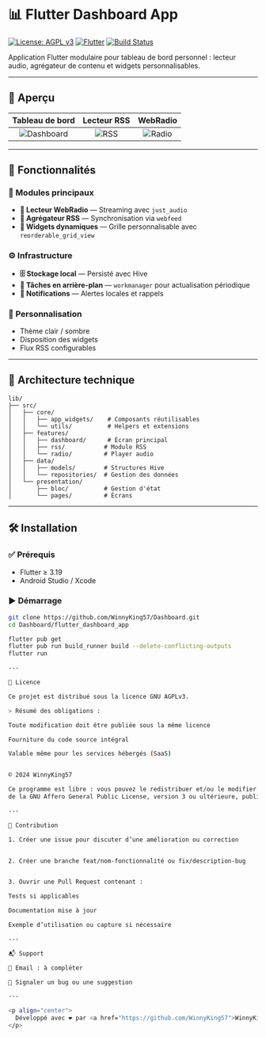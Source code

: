 # 📊 Flutter Dashboard App

[![License: AGPL v3](https://img.shields.io/badge/License-AGPLv3-blue.svg)](https://www.gnu.org/licenses/agpl-3.0)
[![Flutter](https://img.shields.io/badge/Flutter-3.19-blue.svg)](https://flutter.dev)
[![Build Status](https://github.com/WinnyKing57/Dashboard/blob/stable_main/.github%2Fworkflows%2Fflutter_ci.yml/badge.svg)](https://github.com/WinnyKing57/Dashboard/blob/stable_main/.github%2Fworkflows%2Fflutter_ci.yml)

Application Flutter modulaire pour tableau de bord personnel : lecteur audio, agrégateur de contenu et widgets personnalisables.

---

## 📸 Aperçu

| Tableau de bord | Lecteur RSS | WebRadio |
|:---------------:|:-----------:|:--------:|
| ![Dashboard](assets/screenshots/dashboard.png) | ![RSS](assets/screenshots/rss.png) | ![Radio](assets/screenshots/radio.png) |

---

## 🚀 Fonctionnalités

### 🎯 Modules principaux
- **🎵 Lecteur WebRadio** — Streaming avec `just_audio`
- **📰 Agrégateur RSS** — Synchronisation via `webfeed`
- **🧩 Widgets dynamiques** — Grille personnalisable avec `reorderable_grid_view`

### ⚙️ Infrastructure
- **🗄️ Stockage local** — Persisté avec Hive
- **🔄 Tâches en arrière-plan** — `workmanager` pour actualisation périodique
- **🔔 Notifications** — Alertes locales et rappels

### 🎨 Personnalisation
- Thème clair / sombre
- Disposition des widgets
- Flux RSS configurables

---

## 🧠 Architecture technique

```plaintext
lib/
├── src/
│   ├── core/
│   │   ├── app_widgets/    # Composants réutilisables
│   │   └── utils/          # Helpers et extensions
│   ├── features/
│   │   ├── dashboard/      # Écran principal
│   │   ├── rss/           # Module RSS
│   │   └── radio/         # Player audio  
│   ├── data/
│   │   ├── models/        # Structures Hive
│   │   └── repositories/  # Gestion des données
│   └── presentation/
│       ├── bloc/          # Gestion d'état
│       └── pages/         # Écrans
```

---

## 🛠 Installation

### ✅ Prérequis
- Flutter ≥ 3.19
- Android Studio / Xcode

### ▶️ Démarrage

```bash
git clone https://github.com/WinnyKing57/Dashboard.git
cd Dashboard/flutter_dashboard_app

flutter pub get
flutter pub run build_runner build --delete-conflicting-outputs
flutter run

---

📄 Licence

Ce projet est distribué sous la licence GNU AGPLv3.

> Résumé des obligations :

Toute modification doit être publiée sous la même licence

Fourniture du code source intégral

Valable même pour les services hébergés (SaaS)


© 2024 WinnyKing57

Ce programme est libre : vous pouvez le redistribuer et/ou le modifier selon les termes
de la GNU Affero General Public License, version 3 ou ultérieure, publiée par la Free Software Foundation.

---

🤝 Contribution

1. Créer une issue pour discuter d’une amélioration ou correction


2. Créer une branche feat/nom-fonctionnalité ou fix/description-bug


3. Ouvrir une Pull Request contenant :

Tests si applicables

Documentation mise à jour

Exemple d’utilisation ou capture si nécessaire

---

📬 Support

📧 Email : à compléter

🐞 Signaler un bug ou une suggestion

---

<p align="center">
  Développé avec ❤️ par <a href="https://github.com/WinnyKing57">WinnyKing57</a>
</p>
```